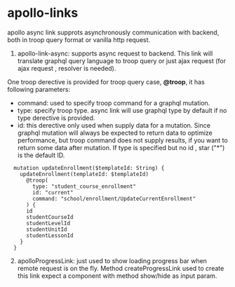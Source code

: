 # apollo-links

apollo async link supprots asynchronously communication with backend, both in troop query format or vanilla http request.

1. apollo-link-async: supports async request to backend. This link will translate graphql query language to troop query or just ajax request (for ajax request , resolver is needed).

One troop derective is provided for troop query case, **@troop**, it has following parameters:

- command: used to specify troop command for a graphql mutation.
- type: specify troop type. async link will use graphql type by default if no type derective is provided.
- id: this derective only used when supply data for a mutation. Since graphql mutation will always be expected to return data to optimize performance, but troop command does not supply results, if you want to return some data after mutation. If type is specified but no id , star ("*") is the default ID.

```code
  mutation updateEnrollment($templateId: String) {
    updateEnrollment(templateId: $templateId)
      @troop(
        type: "student_course_enrollment"
        id: "current"
        command: "school/enrollment/UpdateCurrentEnrollment"
      ) {
      id
      studentCourseId
      studentLevelId
      studentUnitId
      studentLessonId
    }
  }
```

2. apolloProgressLink: just used to show loading progress bar when remote request is on the fly. Method createProgressLink used to create this link expect a component with method show/hide as input param.
